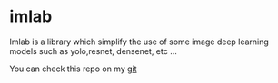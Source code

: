 # imlab
Imlab is a library which simplify the use of some image deep learning models such as yolo,resnet, densenet, etc ...

You can check this repo on my [git](https://git.thomasportier.com/Ts0mas/imlab)
